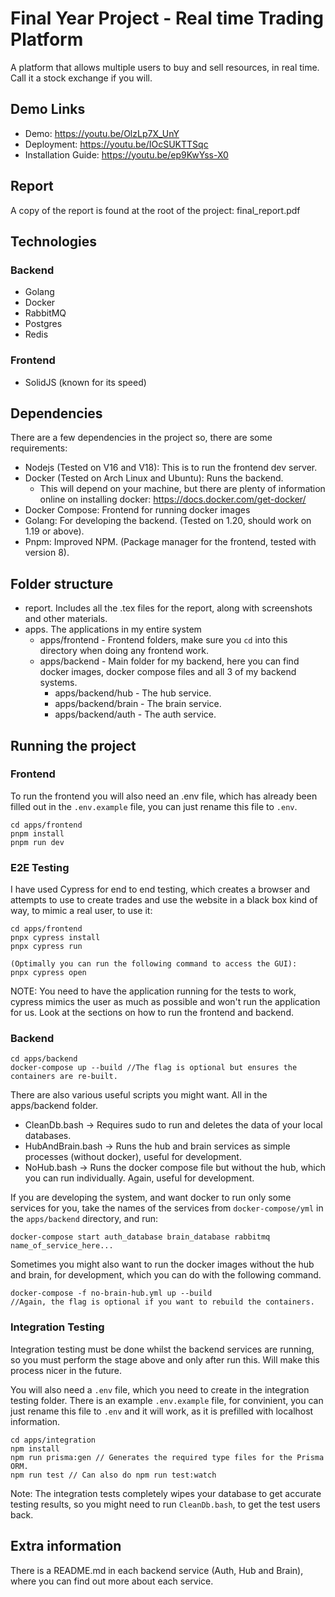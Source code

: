 # Final Year Project - Real time Trading Platform

A platform that allows multiple users to buy and sell resources, in real time. Call it a stock exchange if you will.

## Demo Links
- Demo: https://youtu.be/OlzLp7X_UnY
- Deployment: https://youtu.be/IOcSUKTTSqc
- Installation Guide: https://youtu.be/ep9KwYss-X0

## Report
A copy of the report is found at the root of the project: final_report.pdf

## Technologies

### Backend
- Golang
- Docker
- RabbitMQ
- Postgres
- Redis

### Frontend
- SolidJS (known for its speed)

## Dependencies
There are a few dependencies in the project so, there are some requirements:
- Nodejs (Tested on V16 and V18): This is to run the frontend dev server.
- Docker (Tested on Arch Linux and Ubuntu): Runs the backend.
  - This will depend on your machine, but there are plenty of information online on installing docker: https://docs.docker.com/get-docker/
- Docker Compose: Frontend for running docker images
- Golang: For developing the backend. (Tested on 1.20, should work on 1.19 or above).
- Pnpm: Improved NPM. (Package manager for the frontend, tested with version 8).

## Folder structure
- report. Includes all the .tex files for the report, along with screenshots and other materials.
- apps. The applications in my entire system
  - apps/frontend - Frontend folders, make sure you `cd` into this directory when doing any frontend work.
  - apps/backend - Main folder for my backend, here you can find docker images, docker compose files and all 3 of my backend systems.
    - apps/backend/hub - The hub service.
    - apps/backend/brain - The brain service.
    - apps/backend/auth - The auth service.

## Running the project
### Frontend
To run the frontend you will also need an .env file, which has already been filled out in the `.env.example` file, you can just rename this file to `.env`.

```
cd apps/frontend
pnpm install
pnpm run dev
```

### E2E Testing
I have used Cypress for end to end testing, which creates a browser and attempts to use to create trades and use the website in a black box kind of way, to mimic a real user, to use it:

```
cd apps/frontend
pnpx cypress install
pnpx cypress run

(Optimally you can run the following command to access the GUI):
pnpx cypress open
```

NOTE: You need to have the application running for the tests to work, cypress mimics the user as much as possible and won't run the application for us. Look at the sections on how to run the frontend and backend.

### Backend
```
cd apps/backend
docker-compose up --build //The flag is optional but ensures the containers are re-built.
```

There are also various useful scripts you might want. All in the apps/backend folder.
- CleanDb.bash -> Requires sudo to run and deletes the data of your local databases. 
- HubAndBrain.bash -> Runs the hub and brain services as simple processes (without docker), useful for development.
- NoHub.bash -> Runs the docker compose file but without the hub, which you can run individually. Again, useful for development.

If you are developing the system, and want docker to run only some services for you, take the names of the services from `docker-compose/yml` in the `apps/backend` directory, and run:
```
docker-compose start auth_database brain_database rabbitmq name_of_service_here...
```

Sometimes you might also want to run the docker images without the hub and brain, for development, which you can do with the following command.
```
docker-compose -f no-brain-hub.yml up --build 
//Again, the flag is optional if you want to rebuild the containers.
```

### Integration Testing
Integration testing must be done whilst the backend services are running, so you must perform the stage above and only after run this. Will make this process nicer in the future.

You will also need a `.env` file, which you need to create in the integration testing folder. There is an example `.env.example` file, for convinient, you can just rename this file to `.env` and it will work, as it is prefilled with localhost information.
```
cd apps/integration
npm install
npm run prisma:gen // Generates the required type files for the Prisma ORM.
npm run test // Can also do npm run test:watch
```

Note: The integration tests completely wipes your database to get accurate testing results, so you might need to run `CleanDb.bash`, to get the test users back.

## Extra information

There is a README.md in each backend service (Auth, Hub and Brain), where you can find out more about each service.
